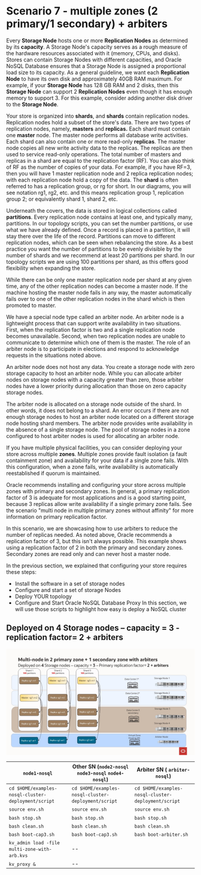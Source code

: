 # Scenario 7 - multiple zones (2 primary/1 secondary) + arbiters

Every **Storage Node** hosts one or more **Replication Nodes** as determined by its **capacity**. A Storage Node's capacity serves as a rough measure of the 
hardware resources associated with it (memory, CPUs, and disks). Stores can contain Storage Nodes with different capacities, and Oracle NoSQL Database
ensures that a Storage Node is assigned a proportional load size to its capacity.  As a general guideline, we want each **Replication Node** to have its own disk 
and approximately 40GB RAM maximum.  For example, if your **Storage Node** has 128 GB RAM and 2 disks, then this **Storage Node** can support 
2 **Replication Nodes** even though it has enough memory to support 3.  For this example, consider adding another disk driver to the **Storage Node**.

Your store is organized into **shards**, and **shards** contain replication nodes.  Replication nodes hold a subset of the store's data. There are two 
types of replication nodes, namely, **masters** and **replicas.** 
Each shard must contain one **master** node. The master node performs all database write activities. Each shard can also contain one or more read-only **replicas**.
The master node copies all new write activity data to the replicas. The replicas are then used to service read-only operations.  The total number of 
masters and replicas in a shard are equal to the replication factor (RF).  You can also think of RF as the number of copies of your data. For example, 
if you have RF=3, then you will have 1 master replication node and 2 replica replication nodes; with each replication node hold a copy of the data. 
The **shard** is often referred to has a replication group, or rg for short. In our diagrams, you will see notation rg1, rg2, etc. and 
this means replication group 1, replication group 2; or equivalently shard 1, shard 2, etc. 

Underneath the covers, the data is stored in logical collections called **partitions**.  Every replication node contains at least one, and typically many,
partitions.  In our topology scripts, you can set the number partitions, or use what we have already defined.  Once a record is placed in a 
partition, it will stay there over the life of the record.  Partitions can move to different replication nodes, which can be seen when rebalancing the store.
As a best practice you want the number of partitions to be evenly divisible by the number of shards and we recommend at least 20 partitions per shard.  In our 
topology scripts we are using 100 partitions per shard, as this offers good flexibility when expanding the store. 

While there can be only one master replication node per shard at any given time, any of the other replication nodes can become a master node. If the 
machine hosting the master node fails in any way, the master automatically fails over to one of the other replication nodes in the shard which is then 
promoted to master.

We have a special node type called an arbiter node.  An arbiter node is a lightweight process that can support write availability in 
two situations. First, when the replication factor is two and a single replication node becomes unavailable. Second, when two replication nodes are 
unable to communicate to determine which one of them is the master. The role of an arbiter node 
is to participate in elections and respond to acknowledge requests in the situations noted above.

An arbiter node does not host any data. You create a storage node with zero storage capacity to host an arbiter node. While you can allocate 
arbiter nodes on storage nodes with a capacity greater than zero, those arbiter nodes have a lower priority during allocation than those on zero 
capacity storage nodes.

The arbiter node is allocated on a storage node outside of the shard. In other words, it does not belong to a shard. An error occurs if there are not 
enough storage nodes to host an arbiter node located on a different storage node hosting shard members. The arbiter node provides write availability in 
the absence of a single storage node.  The pool of storage nodes in a zone configured to host arbiter nodes is used for allocating an arbiter node. 

If you have multiple physical facilities, you can consider deploying your store across multiple **zones**. Multiple zones provide fault isolation 
(a fault containment zone) and availability for your data if a single zone fails. With this configuration, when a zone fails, write availability 
is automatically reestablished if quorum is maintained.

Oracle recommends installing and configuring your store across multiple zones with primary and secondary zones. In general, a primary replication factor of 3 
is adequate for most applications and is a good starting point, because 3 replicas allow write availability if a single primary zone fails. See the scenario "multi node in multiple primary zones without affinity" for more information on primary replication factor.

In this scenario, we are showcasing how to use arbiters to reduce the number of replicas needed.  As noted above, Oracle recommends a replication factor of
3, but this isn't always possible.   This example shows using a replication factor of 2 in both the primary and secondary zones.  Secondary zones are read 
only and can never host a master node.  

In the previous section, we explained that configuring your store requires these steps:
- Install the software in a set of storage nodes
- Configure and start a set of storage Nodes
- Deploy YOUR topology
- Configure and Start Oracle NoSQL Database Proxy
In this section, we will use those scripts to highlight how easy is deploy a NoSQL cluster

## Deployed on 4 Storage nodes – capacity = 3 - replication factor= 2 + arbiters
  ![Oracle NoSQL](./multi-zone-with-arb.jpg)

`node1-nosql` | Other SN (`node2-nosql` `node3-nosql` `node4-nosql`) | Arbiter SN ( `arbiter-nosql`) |
---|---|---|
`cd $HOME/examples-nosql-cluster-deployment/script` | `cd $HOME/examples-nosql-cluster-deployment/script` |  `cd $HOME/examples-nosql-cluster-deployment/script` |
`source env.sh` | `source env.sh` | `source env.sh` |
`bash stop.sh` | `bash stop.sh` | `bash stop.sh` | 
`bash clean.sh` | `bash clean.sh` | `bash clean.sh` |  
`bash boot-cap3.sh` | `bash boot-cap3.sh` |  `bash boot-arbiter.sh` | 
`kv_admin load -file multi-zone-with-arb.kvs` | -- |
`kv_proxy &` | -- |
